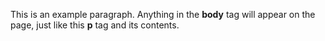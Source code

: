 <!doctype html>
<html>
  <head>
    <title>This is the title of the webpage!</title>
    <script src="https://cdn.onesignal.com/sdks/OneSignalSDK.js" async=""></script>
<script>
  window.OneSignal = window.OneSignal || [];
  OneSignal.push(function() {
    OneSignal.init({
      appId: "78dbf82c-da16-4070-8374-9688a7cd278e",
    });
  });
</script>
  </head>
  <body>
    <p>This is an example paragraph. Anything in the <strong>body</strong> tag will appear on the page, just like this <strong>p</strong> tag and its contents.</p>
  </body>
</html>
